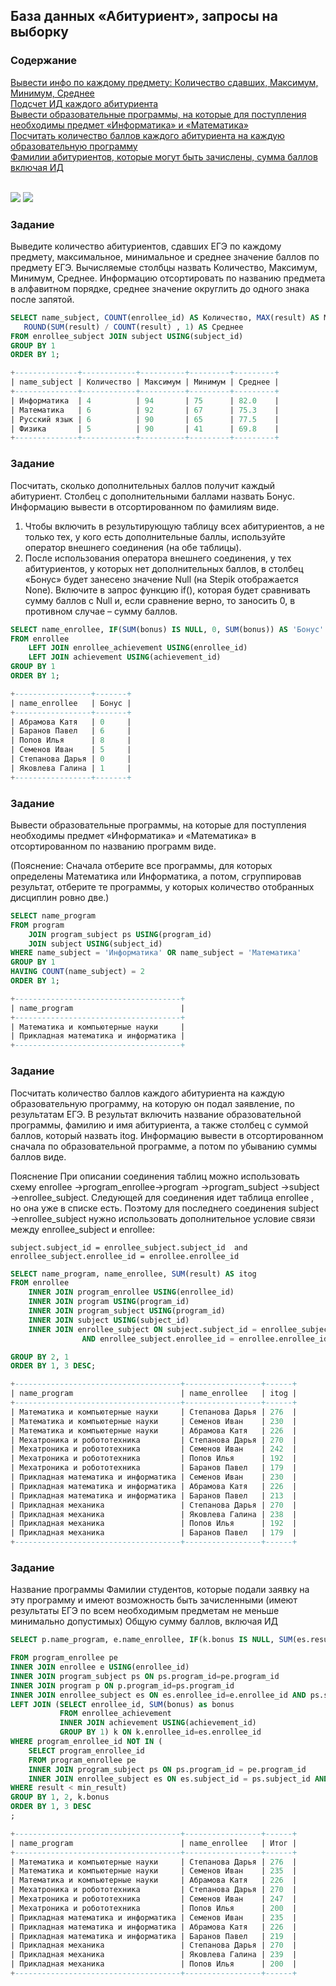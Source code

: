 ## База данных «Абитуриент», запросы на выборку

### Содержание
[Вывести инфо по каждому предмету: Количество сдавших, Максимум, Минимум, Среднее](#T1)<br>
[Подсчет ИД каждого абитуриента](#T2)<br>
[Вывести образовательные программы, на которые для поступления необходимы предмет «Информатика» и «Математика»](#T3)<br>
[Посчитать количество баллов каждого абитуриента на каждую образовательную программу](#T4)<br>
[Фамилии абитуриентов, которые могут быть зачислены, сумма баллов включая ИД](#T5)<br>
<br>


<img src="img/cx_3_1.jpg">

<img src="img/11.jpg">


<a name="T1"></a>
### Задание

Выведите количество абитуриентов, сдавших ЕГЭ по каждому предмету, максимальное, минимальное и среднее значение баллов по предмету ЕГЭ. Вычисляемые столбцы назвать Количество, Максимум, Минимум, Среднее. Информацию отсортировать по названию предмета в алфавитном порядке, среднее значение округлить до одного знака после запятой.

```sql
SELECT name_subject, COUNT(enrollee_id) AS Количество, MAX(result) AS Максимум, MIN(result) AS Минимум, 
   ROUND(SUM(result) / COUNT(result) , 1) AS Среднее
FROM enrollee_subject JOIN subject USING(subject_id)
GROUP BY 1
ORDER BY 1;

+--------------+------------+----------+---------+---------+
| name_subject | Количество | Максимум | Минимум | Среднее |
+--------------+------------+----------+---------+---------+
| Информатика  | 4          | 94       | 75      | 82.0    |
| Математика   | 6          | 92       | 67      | 75.3    |
| Русский язык | 6          | 90       | 65      | 77.5    |
| Физика       | 5          | 90       | 41      | 69.8    |
+--------------+------------+----------+---------+---------+
```

<a name="T2"></a>
### Задание
Посчитать, сколько дополнительных баллов получит каждый абитуриент. Столбец с дополнительными баллами назвать Бонус. Информацию вывести в отсортированном по фамилиям виде.
1. Чтобы включить в результирующую таблицу всех абитуриентов, а не только тех, у кого есть дополнительные баллы, используйте оператор внешнего соединения (на обе таблицы).
2. После использования оператора внешнего соединения, у тех абитуриентов, у которых нет дополнительных баллов, в столбец «Бонус» будет занесено значение Null (на Stepik отображается None). Включите в запрос функцию if(), которая будет сравнивать сумму баллов с Null и,  если сравнение верно, то заносить 0, в противном случае – сумму баллов.

```sql
SELECT name_enrollee, IF(SUM(bonus) IS NULL, 0, SUM(bonus)) AS 'Бонус'
FROM enrollee 
    LEFT JOIN enrollee_achievement USING(enrollee_id)
    LEFT JOIN achievement USING(achievement_id)
GROUP BY 1
ORDER BY 1;

+-----------------+-------+
| name_enrollee   | Бонус |
+-----------------+-------+
| Абрамова Катя   | 0     |
| Баранов Павел   | 6     |
| Попов Илья      | 8     |
| Семенов Иван    | 5     |
| Степанова Дарья | 0     |
| Яковлева Галина | 1     |
+-----------------+-------+

```

<a name="T3"></a>
### Задание
Вывести образовательные программы, на которые для поступления необходимы предмет «Информатика» и «Математика» в отсортированном по названию программ виде.

(Пояснение: Сначала отберите все  программы, для которых определены Математика или Информатика, а потом, сгруппировав результат, отберите те программы, у которых количество отобранных дисциплин ровно две.)

```sql
SELECT name_program
FROM program
    JOIN program_subject ps USING(program_id)
    JOIN subject USING(subject_id)
WHERE name_subject = 'Информатика' OR name_subject = 'Математика'
GROUP BY 1
HAVING COUNT(name_subject) = 2
ORDER BY 1;

+-------------------------------------+
| name_program                        |
+-------------------------------------+
| Математика и компьютерные науки     |
| Прикладная математика и информатика |
+-------------------------------------+

```

<a name="T4"></a>
### Задание

Посчитать количество баллов каждого абитуриента на каждую образовательную программу, на которую он подал заявление, по результатам ЕГЭ. В результат включить название образовательной программы, фамилию и имя абитуриента, а также столбец с суммой баллов, который назвать itog. Информацию вывести в отсортированном сначала по образовательной программе, а потом по убыванию суммы баллов виде.

Пояснение
При описании соединения таблиц можно использовать схему enrollee →program_enrollee→program →program_subject →subject →enrollee_subject. Следующей для соединения идет таблица enrollee , но она уже в списке есть. Поэтому для последнего соединения subject →enrollee_subject нужно использовать дополнительное условие связи между enrollee_subject и enrollee:

`subject.subject_id = enrollee_subject.subject_id 
and enrollee_subject.enrollee_id = enrollee.enrollee_id`

```sql
SELECT name_program, name_enrollee, SUM(result) AS itog
FROM enrollee
    INNER JOIN program_enrollee USING(enrollee_id)
    INNER JOIN program USING(program_id)
    INNER JOIN program_subject USING(program_id)
    INNER JOIN subject USING(subject_id)
    INNER JOIN enrollee_subject ON subject.subject_id = enrollee_subject.subject_id 
                AND enrollee_subject.enrollee_id = enrollee.enrollee_id

GROUP BY 2, 1
ORDER BY 1, 3 DESC;

+-------------------------------------+-----------------+------+
| name_program                        | name_enrollee   | itog |
+-------------------------------------+-----------------+------+
| Математика и компьютерные науки     | Степанова Дарья | 276  |
| Математика и компьютерные науки     | Семенов Иван    | 230  |
| Математика и компьютерные науки     | Абрамова Катя   | 226  |
| Мехатроника и робототехника         | Степанова Дарья | 270  |
| Мехатроника и робототехника         | Семенов Иван    | 242  |
| Мехатроника и робототехника         | Попов Илья      | 192  |
| Мехатроника и робототехника         | Баранов Павел   | 179  |
| Прикладная математика и информатика | Семенов Иван    | 230  |
| Прикладная математика и информатика | Абрамова Катя   | 226  |
| Прикладная математика и информатика | Баранов Павел   | 213  |
| Прикладная механика                 | Степанова Дарья | 270  |
| Прикладная механика                 | Яковлева Галина | 238  |
| Прикладная механика                 | Попов Илья      | 192  |
| Прикладная механика                 | Баранов Павел   | 179  |
+-------------------------------------+-----------------+------+

```

<a name="T5"></a>
### Задание
Название программы
Фамилии студентов, которые подали заявку на эту программу и имеют возможность быть зачисленными (имеют результаты ЕГЭ по всем необходимым предметам не меньше минимально допустимых)
Общую сумму баллов, включая ИД

```sql
SELECT p.name_program, e.name_enrollee, IF(k.bonus IS NULL, SUM(es.result), SUM(es.result) + k.bonus) AS Итог

FROM program_enrollee pe
INNER JOIN enrollee e USING(enrollee_id)
INNER JOIN program_subject ps ON ps.program_id=pe.program_id
INNER JOIN program p ON p.program_id=ps.program_id
INNER JOIN enrollee_subject es ON es.enrollee_id=e.enrollee_id AND ps.subject_id=es.subject_id 
LEFT JOIN (SELECT enrollee_id, SUM(bonus) as bonus
           FROM enrollee_achievement
           INNER JOIN achievement USING(achievement_id)
           GROUP BY 1) k ON k.enrollee_id=es.enrollee_id
WHERE program_enrollee_id NOT IN (
    SELECT program_enrollee_id
    FROM program_enrollee pe
    INNER JOIN program_subject ps ON ps.program_id = pe.program_id
    INNER JOIN enrollee_subject es ON es.subject_id = ps.subject_id AND es.enrollee_id = pe.enrollee_id
WHERE result < min_result)
GROUP BY 1, 2, k.bonus
ORDER BY 1, 3 DESC
;

+-------------------------------------+-----------------+------+
| name_program                        | name_enrollee   | Итог |
+-------------------------------------+-----------------+------+
| Математика и компьютерные науки     | Степанова Дарья | 276  |
| Математика и компьютерные науки     | Семенов Иван    | 235  |
| Математика и компьютерные науки     | Абрамова Катя   | 226  |
| Мехатроника и робототехника         | Степанова Дарья | 270  |
| Мехатроника и робототехника         | Семенов Иван    | 247  |
| Мехатроника и робототехника         | Попов Илья      | 200  |
| Прикладная математика и информатика | Семенов Иван    | 235  |
| Прикладная математика и информатика | Абрамова Катя   | 226  |
| Прикладная математика и информатика | Баранов Павел   | 219  |
| Прикладная механика                 | Степанова Дарья | 270  |
| Прикладная механика                 | Яковлева Галина | 239  |
| Прикладная механика                 | Попов Илья      | 200  |
+-------------------------------------+-----------------+------+

```
